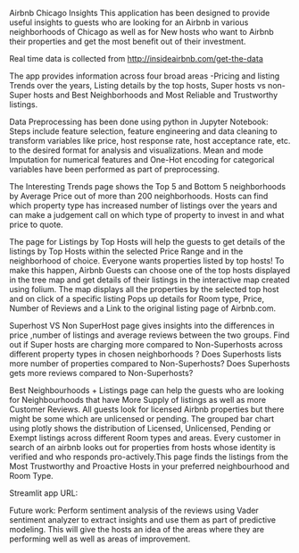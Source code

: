 Airbnb Chicago Insights 
This application has been designed to provide useful insights to guests who are looking for an Airbnb in various neighborhoods of Chicago as well as for New hosts who want to Airbnb their properties and get the most benefit out of their investment.
 
Real time data is collected from http://insideairbnb.com/get-the-data 

The app provides information across four broad areas -Pricing and listing Trends over the years, Listing details by the top hosts, Super hosts vs non-Super hosts and Best Neighborhoods and Most Reliable and Trustworthy listings.

Data Preprocessing has been done using python in Jupyter Notebook: Steps include feature selection, feature engineering and data cleaning to transform variables like price, host response rate, host acceptance rate, etc. to the desired format for analysis and visualizations. Mean and mode Imputation for numerical features and One-Hot encoding for categorical variables have been performed as part of preprocessing.

The Interesting Trends page shows the Top 5 and Bottom 5 neighborhoods by Average Price out of more than 200 neighborhoods. Hosts can find which property type has increased number of listings over the years and can make a judgement call on which type of property to invest in and what price to quote.

The page for Listings by Top Hosts will help the guests to get details of the listings by Top Hosts within the selected Price Range and in the neighborhood of choice. Everyone wants properties listed by top hosts! To make this happen, Airbnb Guests can choose one of the top hosts displayed in the tree map and get details of their listings in the interactive map created using folium. The map displays all the properties by the selected top host and on click of a specific listing Pops up details for Room type, Price, Number of Reviews and a Link to the original listing page of Airbnb.com.

Superhost VS Non SuperHost page gives insights into the differences in price ,number of listings and average reviews between the two groups. Find out if Super hosts are charging more compared to Non-Superhosts across different property types in chosen neighborhoods ? Does Superhosts lists more number of properties compared to Non-Superhosts? Does Superhosts gets more reviews compared to Non-Superhosts? 

Best Neighbourhoods + Listings page can help the guests who are looking for Neighbourhoods that have More Supply of listings as well as more Customer Reviews. 
All guests look for licensed Airbnb properties but there might be some which are unlicensed or pending. The grouped bar chart using plotly shows the distribution of Licensed, Unlicensed, Pending or Exempt listings across different Room types and areas. 
Every customer in search of an airbnb looks out for properties from hosts whose identity is verified and who responds pro-actively.This page finds the listings from the Most Trustworthy and Proactive Hosts in your preferred neighbourhood and Room Type.

Streamlit app URL:



Future work: Perform sentiment analysis of the reviews using Vader sentiment analyzer to extract insights and use them as part of predictive modeling. This will give the hosts an idea of the areas where they are performing well as well as areas of improvement.
